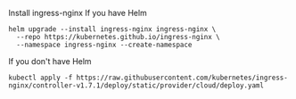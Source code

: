 Install ingress-nginx
If you have Helm
````
helm upgrade --install ingress-nginx ingress-nginx \
  --repo https://kubernetes.github.io/ingress-nginx \
  --namespace ingress-nginx --create-namespace
````
If you don't have Helm
````
kubectl apply -f https://raw.githubusercontent.com/kubernetes/ingress-nginx/controller-v1.7.1/deploy/static/provider/cloud/deploy.yaml
````
